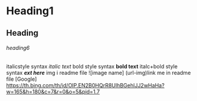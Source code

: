 # Heading1
## Heading
###### heading6
italicstyle syntax *italic text*
bold style syntax **bold text**
italc+bold style syntax ***ext here***
img i readme file ![image name]
(url-img)link me in readme file [Google]
https://th.bing.com/th/id/OIP.EN2B0HQrR8UlhBGehlJJ2wHaHa?w=165&h=180&c=7&r=0&o=5&pid=1.7
